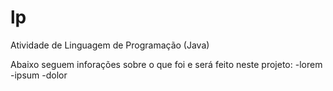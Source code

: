 # lp
Atividade de Linguagem de Programação (Java)

Abaixo seguem inforações sobre o que foi e será feito neste projeto:
-lorem
-ipsum
-dolor
